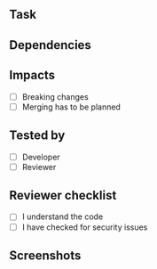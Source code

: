 ## Task


## Dependencies


## Impacts
- [ ] Breaking changes
- [ ] Merging has to be planned

## Tested by
- [ ] Developer
- [ ] Reviewer

## Reviewer checklist
- [ ] I understand the code
- [ ] I have checked for security issues

## Screenshots
